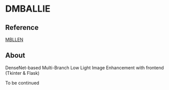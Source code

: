 # DMBALLIE

## Reference
[MBLLEN](https://github.com/Lvfeifan/MBLLEN)

## About
DenseNet-based Multi-Branch Low Light Image Enhancement with frontend (Tkinter & Flask)



To be continued

